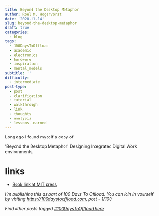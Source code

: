```yaml
---
title: Beyond the Desktop Metaphor
author: Roel M. Hogervorst
date: '2020-11-14'
slug: beyond-the-desktop-metaphor
draft: true
categories:
  - blog
tags:
  - 100DaysToOffload
  - academic
  - electronics
  - hardware
  - inspiration
  - mental_models
subtitle: ''
difficulty:
  - intermediate
post-type:
  - post
  - clarification
  - tutorial
  - walkthrough
  - link
  - thoughts
  - analysis
  - lessons-learned
---
```


Long ago I found myself a copy of 

'Beyond the Desktop Metaphor' Designing Integrated Digital Work environments. 
<!--
tags: 100DaysToOffload

Kumura: every user has 2 desktops, focal on desktop monitor, and peripheral displayed on walls. p199 keeps all working context together.

X-streams ability to time travel, p 40. you can actyally do something like that on win 10 now.

Haystack uses RDF model . everything is turned into RDF? and can be searched on?

Once you have published an article, don’t forget to post a link on your social media with the hashtag #100DaysToOffload

 -->


# links
* [Book link at MIT press](https://mitpress.mit.edu/books/beyond-desktop-metaphor)

*I’m publishing this as part of 100 Days To Offload. You can join in yourself by visiting https://100daystooffload.com, post - 1/100*

*Find other posts tagged  [#100DaysToOffload here](https://notes.rmhogervorst.nl/tags/100DaysToOffload/)*
